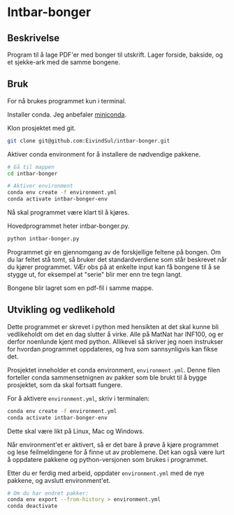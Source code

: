 # Intbar-bonger
## Beskrivelse
Program til å lage PDF'er med bonger til utskrift. 
Lager forside, bakside, og et sjekke-ark med de samme bongene.

## Bruk
For nå brukes programmet kun i terminal.

Installer conda. Jeg anbefaler [miniconda](https://conda.io/projects/conda/en/latest/user-guide/install/index.html).

Klon prosjektet med git.
```bash
git clone git@github.com:EivindSul/intbar-bonger.git
```
Aktiver conda environment for å installere de nødvendige pakkene.
```bash
# Gå til mappen
cd intbar-bonger

# Aktiver environment
conda env create -f environment.yml
conda activate intbar-bonger-env
```

Nå skal programmet være klart til å kjøres.

Hovedprogrammet heter intbar-bonger.py.

```bash
python intbar-bonger.py
```
Programmet gir en gjennomgang av de forskjellige feltene på bongen.
Om du lar feltet stå tomt, så bruker det standardverdiene som står beskrevet når du kjører programmet.
VÆr obs på at enkelte input kan få bongene til å se stygge ut, for eksempel at "serie" blir mer enn tre tegn langt.

Bongene blir lagret som en pdf-fil i samme mappe.

## Utvikling og vedlikehold
Dette programmet er skrevet i python med hensikten at det skal kunne bli
vedlikeholdt om det en dag slutter å virke.  Alle på MatNat har INF100, og
er derfor noenlunde kjent med python. Allikevel så skriver jeg noen instrukser
for hvordan programmet oppdateres, og hva som sannsynligvis kan fikse det.

Prosjektet inneholder et conda environment, `environment.yml`.
Denne filen forteller conda sammensetnignen av pakker som ble brukt til å
bygge prosjektet, som da skal fortsatt fungere.

For å aktivere `environment.yml`, skriv i terminalen:
```bash
conda env create -f environment.yml
conda activate intbar-bonger-env
```
Dette skal være likt på Linux, Mac og Windows.

Når environment'et er aktivert, så er det bare å prøve å kjøre programmet
og lese feilmeldingene for å finne ut av problemene.  Det kan også være
lurt å oppdatere pakkene og python-versjonen som brukes i programmet.

Etter du er ferdig med arbeid, oppdater `environment.yml` med de nye pakkene,
og avslutt environment'et.
```bash
# Om du har endret pakker:
conda env export --from-history > environment.yml
conda deactivate
```
